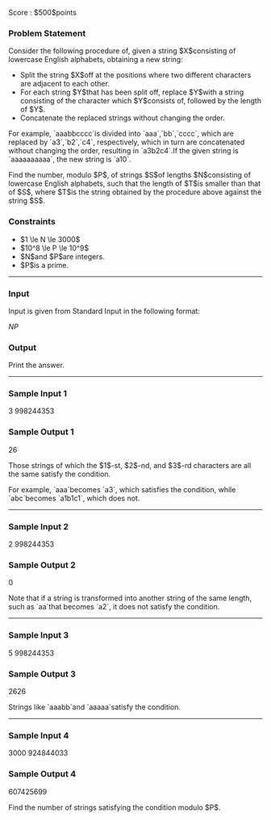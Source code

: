 
<div>

<span>

<span>

<p>
Score : $500$points
</p>

<div>

<section>

### **Problem Statement**

<p>
Consider the following procedure of, given a string $X$consisting of lowercase English alphabets, obtaining a new string:
</p>

<ul>

<li>
Split the string $X$off at the positions where two different characters are adjacent to each other.
</li>

<li>
For each string $Y$that has been split off, replace $Y$with a string consisting of the character which $Y$consists of, followed by the length of $Y$.
</li>

<li>
Concatenate the replaced strings without changing the order.
</li>

</ul>

<p>
For example, `aaabbcccc`is divided into `aaa`,`bb`,`cccc`, which are replaced by `a3`,`b2`,`c4`, respectively, which in turn are concatenated without changing the order, resulting in `a3b2c4`.If the given string is `aaaaaaaaaa`, the new string is `a10`.
</p>

<p>
Find the number, modulo $P$, of strings $S$of lengths $N$consisting of lowercase English alphabets, such that the length of $T$is smaller than that of $S$, where $T$is the string obtained by the procedure above against the string $S$.
</p>

</section>

</div>

<div>

<section>

### **Constraints**

<ul>

<li>
$1 \le N \le 3000$
</li>

<li>
$10^8 \le P \le 10^9$
</li>

<li>
$N$and $P$are integers.
</li>

<li>
$P$is a prime.
</li>

</ul>

</section>

</div>

---

<div>

<div>

<section>

### **Input**

<p>
Input is given from Standard Input in the following format:
</p>

<div>

$N$$P$
</div>

</section>

</div>

<div>

<section>

### **Output**

<p>
Print the answer.
</p>

</section>

</div>

</div>

---

<div>

<section>

### **Sample Input 1**

<div>

3 998244353

</div>

</section>

</div>

<div>

<section>

### **Sample Output 1**

<div>

26

</div>

<p>
Those strings of which the $1$-st, $2$-nd, and $3$-rd characters are all the same satisfy the condition.
</p>

<p>
For example, `aaa`becomes `a3`, which satisfies the condition, while `abc`becomes `a1b1c1`, which does not.
</p>

</section>

</div>

---

<div>

<section>

### **Sample Input 2**

<div>

2 998244353

</div>

</section>

</div>

<div>

<section>

### **Sample Output 2**

<div>

0

</div>

<p>
Note that if a string is transformed into another string of the same length, such as `aa`that becomes `a2`, it does not satisfy the condition.  
</p>

</section>

</div>

---

<div>

<section>

### **Sample Input 3**

<div>

5 998244353

</div>

</section>

</div>

<div>

<section>

### **Sample Output 3**

<div>

2626

</div>

<p>
Strings like `aaabb`and `aaaaa`satisfy the condition.
</p>

</section>

</div>

---

<div>

<section>

### **Sample Input 4**

<div>

3000 924844033

</div>

</section>

</div>

<div>

<section>

### **Sample Output 4**

<div>

607425699

</div>

<p>
Find the number of strings satisfying the condition modulo $P$.
</p>

</section>

</div>

</span>

</span>

</div>
